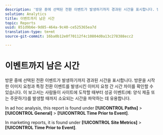 ```yaml
---
description: '방문 중에 선택된 전환 이벤트가 발생하기까지 경과된 시간을 표시합니다. 방문을 시작한 이미지 요청과 특정 전환 이벤트를 발생시킨 이미지 요청 간 시간 차이를 확인할 수 있습니다. 이 보고서는 사람들이 사이트에 도착할 때부터 성공 이벤트(예: 양식 제출 또는 주문하기)를 발생할 때까지 소요되는 시간을 파악하는 데 유용합니다.'
solution: Analytics
title: 이벤트까지 남은 시간
topic: Reports
uuid: 851d9b6e-9d85-464a-9c40-ce525365ea7d
translation-type: tm+mt
source-git-commit: 16ba0b12e0f70112f4c10804d0a13c278388ecc2

---
```



# 이벤트까지 남은 시간

방문 중에 선택된 전환 이벤트가 발생하기까지 경과된 시간을 표시합니다. 방문을 시작한 이미지 요청과 특정 전환 이벤트를 발생시킨 이미지 요청 간 시간 차이를 확인할 수 있습니다. 이 보고서는 사람들이 사이트에 도착할 때부터 성공 이벤트(예: 양식 제출 또는 주문하기)를 발생할 때까지 소요되는 시간을 파악하는 데 유용합니다.

In ad hoc analysis, this report is found under **[!UICONTROL Paths]** &gt; **[!UICONTROL General]** &gt; **[!UICONTROL Time Prior to Event]**.

In marketing reports, it is found under **[!UICONTROL Site Metrics]** &gt; **[!UICONTROL Time Prior to Event]**.
